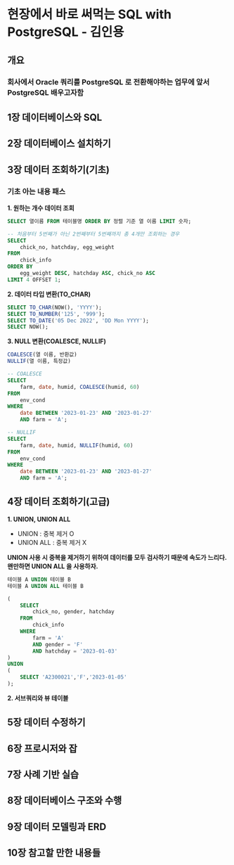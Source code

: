 # 현장에서 바로 써먹는 SQL with PostgreSQL - 김인용

## 개요

### 회사에서 Oracle 쿼리를 PostgreSQL 로 전환해야하는 업무에 앞서 PostgreSQL 배우고자함

## 1장 데이터베이스와 SQL

## 2장 데이터베이스 설치하기

## 3장 데이터 조회하기(기초)

### 기초 아는 내용 패스

**1. 원하는 개수 데이터 조회**

```sql
SELECT 열이름 FROM 테이블명 ORDER BY 정렬 기준 열 이름 LIMIT 숫자;

-- 처음부터 5번째가 아닌 2번째부터 5번째까지 총 4개만 조회하는 경우
SELECT 
    chick_no, hatchday, egg_weight 
FROM 
    chick_info
ORDER BY 
    egg_weight DESC, hatchday ASC, chick_no ASC
LIMIT 4 OFFSET 1;
```

**2. 데이터 타입 변환(TO_CHAR)**

```SQL
SELECT TO_CHAR(NOW(), 'YYYY');
SELECT TO_NUMBER('125', '999');
SELECT TO_DATE('05 Dec 2022', 'DD Mon YYYY');
SELECT NOW();
```

**3. NULL 변환(COALESCE, NULLIF)**

```SQL
COALESCE(열 이름, 반환값)
NULLIF(열 이름, 특정값)

-- COALESCE
SELECT 
    farm, date, humid, COALESCE(humid, 60)
FROM 
    env_cond
WHERE 
    date BETWEEN '2023-01-23' AND '2023-01-27'
    AND farm = 'A';

-- NULLIF
SELECT 
    farm, date, humid, NULLIF(humid, 60)
FROM 
    env_cond
WHERE 
    date BETWEEN '2023-01-23' AND '2023-01-27'
    AND farm = 'A';    
```

## 4장 데이터 조회하기(고급)

**1. UNION, UNION ALL**

* UNION : 중복 제거 O
* UNION ALL : 중복 제거 X

**UNION 사용 시 중복을 제거하기 위하여 데이터를 모두 검사하기 때문에 속도가 느리다. 왠만하면 UNION ALL 을 사용하자.**

```SQL
테이블 A UNION 테이블 B
테이블 A UNION ALL 테이블 B

(
    SELECT 
        chick_no, gender, hatchday
    FROM 
        chick_info
    WHERE 
        farm = 'A'
        AND gender = 'F'
        AND hatchday = '2023-01-03'
)
UNION
(
    SELECT 'A2300021','F','2023-01-05'
);
```

**2. 서브쿼리와 뷰 테이블**


## 5장 데이터 수정하기

## 6장 프로시저와 잡

## 7장 사례 기반 실습

## 8장 데이터베이스 구조와 수행

## 9장 데이터 모델링과 ERD

## 10장 참고할 만한 내용들